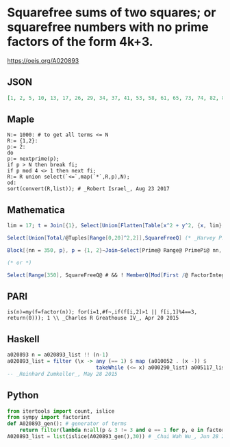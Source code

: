 # Squarefree sums of two squares; or squarefree numbers with no prime factors of the form 4k\+3\.
https://oeis.org/A020893
## JSON
```JSON
[1, 2, 5, 10, 13, 17, 26, 29, 34, 37, 41, 53, 58, 61, 65, 73, 74, 82, 85, 89, 97, 101, 106, 109, 113, 122, 130, 137, 145, 146, 149, 157, 170, 173, 178, 181, 185, 193, 194, 197, 202, 205, 218, 221, 226, 229, 233, 241, 257, 265, 269, 274, 277, 281, 290, 293, 298, 305, 313, 314, 317, 337, 346, 349]
```
## Maple
```Maple
N:= 1000: # to get all terms <= N
R:= {1,2}:
p:= 2:
do
p:= nextprime(p);
if p > N then break fi;
if p mod 4 <> 1 then next fi;
R:= R union select(`<=`,map(`*`,R,p),N);
od:
sort(convert(R,list)); # _Robert Israel_, Aug 23 2017
```
## Mathematica
```Mathematica
lim = 17; t = Join[{1}, Select[Union[Flatten[Table[x^2 + y^2, {x, lim}, {y, x}]]], # < lim^2 && SquareFreeQ[#] &]]
```
```Mathematica
Select[Union[Total/@Tuples[Range[0,20]^2,2]],SquareFreeQ] (* _Harvey P. Dale_, Jul 26 2017 *)
```
```Mathematica
Block[{nn = 350, p}, p = {1, 2}~Join~Select[Prime@ Range@ PrimePi@ nn, Mod[#, 4] == 1 &]; Select[Range@ nn, And[SquareFreeQ@ #, SubsetQ[p, FactorInteger[#][[All, 1]]]] &]] (* _Michael De Vlieger_, Aug 23 2017 *)
```
```Mathematica
(* or *)
```
```Mathematica
Select[Range[350], SquareFreeQ@ # && ! MemberQ[Mod[First /@ FactorInteger@ #, 4], 3] &] (* _Giovanni Resta_, Aug 25 2017 *)
```
## PARI
```PARI
is(n)=my(f=factor(n)); for(i=1,#f~,if(f[i,2]>1 || f[i,1]%4==3, return(0))); 1 \\ _Charles R Greathouse IV_, Apr 20 2015
```
## Haskell
```Haskell
a020893 n = a020893_list !! (n-1)
a020893_list = filter (\x -> any (== 1) $ map (a010052 . (x -)) $
                             takeWhile (<= x) a000290_list) a005117_list
-- _Reinhard Zumkeller_, May 28 2015
```
## Python
```Python
from itertools import count, islice
from sympy import factorint
def A020893_gen(): # generator of terms
    return filter(lambda n:all(p & 3 != 3 and e == 1 for p, e in factorint(n).items()),count(1))
A020893_list = list(islice(A020893_gen(),30)) # _Chai Wah Wu_, Jun 28 2022
```
